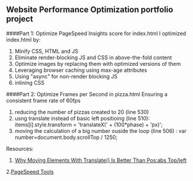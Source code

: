 ## Website Performance Optimization portfolio project

####Part 1: Optimize PageSpeed Insights score for index.html
I optimized index.html by:

1. Minify CSS, HTML and JS
2. Eliminate render-blocking JS and CSS in above-the-fold content
3. Optimize images by replacing them with optimized versions of them
4. Leveraging browser caching using max-age attributes
5. Using "async" for non-render blocking JS
6. inlining CSS

####Part 2: Optimize Frames per Second in pizza.html
Ensuring a consistent frame rate of 60fps

1. reducing the number of pizzas created to 20 (line 530)
2. usng translate instead of basic left positioing (line 510): 
items[i].style.transform = 'translateX(' + (100*phase) + 'px)';
3. moving the calculation of a big number ouside the loop (line 506) : 
var number=document.body.scrollTop / 1250;

Resources:

1. [Why Moving Elements With Translate() Is Better Than Pos:abs Top/left](http://www.paulirish.com/2012/why-moving-elements-with-translate-is-better-than-posabs-topleft/)

2.[PageSpeed Tools](https://developers.google.com/speed/pagespeed/)
